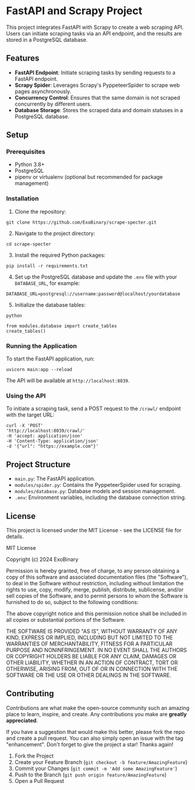 # FastAPI and Scrapy Project

This project integrates FastAPI with Scrapy to create a web scraping API. Users can initiate scraping tasks via an API endpoint, and the results are stored in a PostgreSQL database.

## Features

- **FastAPI Endpoint**: Initiate scraping tasks by sending requests to a FastAPI endpoint.
- **Scrapy Spider**: Leverages Scrapy's PyppeteerSpider to scrape web pages asynchronously.
- **Concurrency Control**: Ensures that the same domain is not scraped concurrently by different users.
- **Database Storage**: Stores the scraped data and domain statuses in a PostgreSQL database.

## Setup

### Prerequisites

- Python 3.8+
- PostgreSQL
- pipenv or virtualenv (optional but recommended for package management)

### Installation

1. Clone the repository:

```
git clone https://github.com/ExoBinary/scrape-specter.git
```

2. Navigate to the project directory:

```
cd scrape-specter
```

3. Install the required Python packages:

```
pip install -r requirements.txt
```

4. Set up the PostgreSQL database and update the `.env` file with your `DATABASE_URL`, for example:

```
DATABASE_URL=postgresql://username:password@localhost/yourdatabase
```

5. Initialize the database tables:

```
python

from modules.database import create_tables
create_tables()
```

### Running the Application

To start the FastAPI application, run:

```
uvicorn main:app --reload
```

The API will be available at `http://localhost:8039`.

### Using the API

To initiate a scraping task, send a POST request to the `/crawl/` endpoint with the target URL:

```
curl -X 'POST'
'http://localhost:8039/crawl/'
-H 'accept: application/json'
-H 'Content-Type: application/json'
-d '{"url": "https://example.com"}'
```

## Project Structure

- `main.py`: The FastAPI application.
- `modules/spider.py`: Contains the PyppeteerSpider used for scraping.
- `modules/database.py`: Database models and session management.
- `.env`: Environment variables, including the database connection string.

## License

This project is licensed under the MIT License - see the LICENSE file for details.

MIT License

Copyright (c) 2024 ExoBinary

Permission is hereby granted, free of charge, to any person obtaining a copy
of this software and associated documentation files (the "Software"), to deal
in the Software without restriction, including without limitation the rights
to use, copy, modify, merge, publish, distribute, sublicense, and/or sell
copies of the Software, and to permit persons to whom the Software is
furnished to do so, subject to the following conditions:

The above copyright notice and this permission notice shall be included in all
copies or substantial portions of the Software.

THE SOFTWARE IS PROVIDED "AS IS", WITHOUT WARRANTY OF ANY KIND, EXPRESS OR
IMPLIED, INCLUDING BUT NOT LIMITED TO THE WARRANTIES OF MERCHANTABILITY,
FITNESS FOR A PARTICULAR PURPOSE AND NONINFRINGEMENT. IN NO EVENT SHALL THE
AUTHORS OR COPYRIGHT HOLDERS BE LIABLE FOR ANY CLAIM, DAMAGES OR OTHER
LIABILITY, WHETHER IN AN ACTION OF CONTRACT, TORT OR OTHERWISE, ARISING FROM,
OUT OF OR IN CONNECTION WITH THE SOFTWARE OR THE USE OR OTHER DEALINGS IN THE
SOFTWARE.

## Contributing

Contributions are what make the open-source community such an amazing place to learn, inspire, and create. Any contributions you make are **greatly appreciated**.

If you have a suggestion that would make this better, please fork the repo and create a pull request. You can also simply open an issue with the tag "enhancement".
Don't forget to give the project a star! Thanks again!

1. Fork the Project
2. Create your Feature Branch (`git checkout -b feature/AmazingFeature`)
3. Commit your Changes (`git commit -m 'Add some AmazingFeature'`)
4. Push to the Branch (`git push origin feature/AmazingFeature`)
5. Open a Pull Request